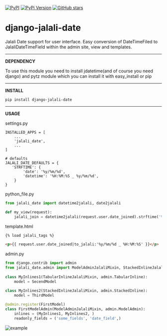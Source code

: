 [![PyPI](https://img.shields.io/pypi/dm/django-jalali-date.svg)](http://pythonhosted.org/django-jalali-date)
[![PyPi Version](https://img.shields.io/pypi/v/django-jalali-date.svg)](http://pythonhosted.org/django-jalali-date)
[![GitHub stars](https://img.shields.io/github/stars/a-roomana/django-jalali-date.svg?style=social)](https://github.com/a-roomana/django-jalali-date)
# django-jalali-date

Jalali Date support for user interface. Easy conversion of DateTimeFiled to JalaliDateTimeField within the admin site, view and templates.

----------
**DEPENDENCY**

To use this module you need to install jdatetime(and of course you need django) and pytz module which you can install it with easy_install or pip

----------
**INSTALL**

    pip install django-jalali-date   

----------
**USAGE**

settings.py

    INSTALLED_APPS = [
	    ...
	    'jalali_date',
	    ...
	]
	
	# defaults
	JALALI_DATE_DEFAULTS = {
       'STRFTIME': {
            'date': '%y/%m/%d',
            'datetime': '%H:%M:%S _ %y/%m/%d',
        }
    }


python_file.py
```python
from jalali_date import datetime2jalali, date2jalali

def my_view(request):
	jalali_join = datetime2jalali(request.user.date_joined).strftime('%y/%m/%d _ %H:%M:%S')
```
   
template.html
```html    
{% load jalali_tags %}

<p>{{ request.user.date_joined|to_jalali:'%y/%m/%d _ %H:%M:%S' }}</p>
```

admin.py
```python
from django.contrib import admin
from jalali_date.admin import ModelAdminJalaliMixin, StackedInlineJalaliMixin, TabularInlineJalaliMixin	
    
class MyInlines1(TabularInlineJalaliMixin, admin.TabularInline):
	model = SecendModel

class MyInlines2(StackedInlineJalaliMixin, admin.StackedInline):
	model = ThirdModel
	
@admin.register(FirstModel)
class FirstModelAdmin(ModelAdminJalaliMixin, admin.ModelAdmin):
	inlines = (MyInlines1, MyInlines2, )
	readonly_fields = ('some_fields', 'date_field',)
```

![example](http://bayanbox.ir/view/2877111068605695571/Screenshot-from-2016-07-26-01-37-07.png)

